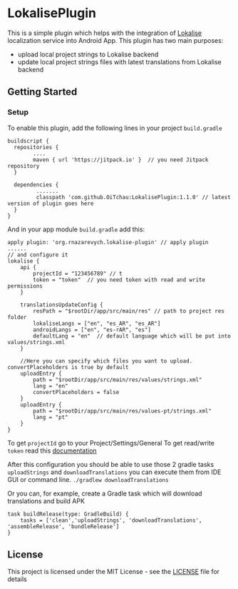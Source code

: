 
# LokalisePlugin

This is a simple plugin which helps with the integration of [Lokalise](https://lokalise.co) localization service into Android App. 
This plugin has two main purposes:
* upload local project strings to Lokalise backend
* update local project strings files with latest translations from Lokalise backend

## Getting Started
### Setup

To enable this plugin, add the following lines in your project `build.gradle`

```
buildscript {  
  repositories {  
        .... 
        maven { url 'https://jitpack.io' }  // you need Jitpack repository
  }  
  
  dependencies {  
         .......
         classpath 'com.github.OiTchau:LokalisePlugin:1.1.0' // latest version of plugin goes here
  }  
}
```
And in your app module `build.gradle` add this:

```
apply plugin: 'org.rnazarevych.lokalise-plugin' // apply plugin 
......
// and configure it
lokalise {  
    api {  
        projectId = "123456789" // t
        token = "token"  // you need token with read and write permissions
    }  
  
    translationsUpdateConfig {  
        resPath = "$rootDir/app/src/main/res" // path to project res folder
        lokaliseLangs = ["en", "es_AR", "es_AR"]
        androidLangs = ["en", "es-rAR", "es"]  
        defaultLang = "en"  // default language which will be put into values/strings.xml
    }  
  
    //Here you can specify which files you want to upload. convertPlaceholders is true by default
    uploadEntry {  
        path = "$rootDir/app/src/main/res/values/strings.xml"  
        lang = "en"
        convertPlaceholders = false
    }  
    uploadEntry {  
        path = "$rootDir/app/src/main/res/values-pt/strings.xml"  
        lang = "pt"  
    }  
}
```
To get `projectId` go to your Project/Settings/General 
To get read/write `token` read this [documentation](https://docs.lokalise.co/faqs/api-tokens)

After this configuration you should be able to use those 2 gradle tasks `uploadStrings` and `downloadTranslations`  you can execute them from IDE GUI or command line.
``` ./gradlew downloadTranslations ```

Or you can, for example, create a Gradle task which will download translations and build APK
```
task buildRelease(type: GradleBuild) {  
    tasks = ['clean','uploadStrings', 'downloadTranslations', 'assembleRelease', 'bundleRelease']  
}
```

## License

This project is licensed under the MIT License - see the [LICENSE](LICENSE) file for details
